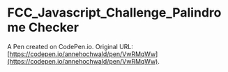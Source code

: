 # FCC_Javascript_Challenge_Palindrome Checker

A Pen created on CodePen.io. Original URL: [https://codepen.io/annehochwald/pen/VwRMqWw](https://codepen.io/annehochwald/pen/VwRMqWw).


